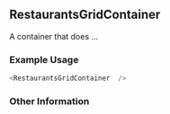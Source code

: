 ## RestaurantsGridContainer
A container that does ...

### Example Usage

```js
<RestaurantsGridContainer  />
```


### Other Information
